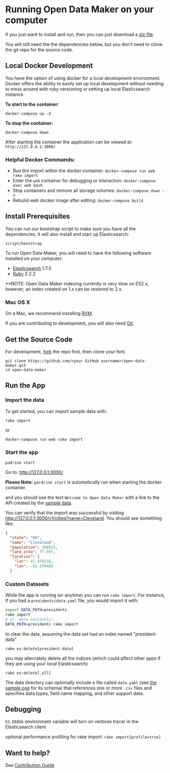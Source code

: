 # Running Open Data Maker on your computer

If you just want to install and run, then you can just download a
[zip file](https://github.com/18F/open-data-maker/archive/master.zip).

You will still need the the dependencies below, but you don't need to
clone the git repo for the source code.

## Local Docker Development

You have the option of using docker for a local development environment.  Docker offers the ability to easily
set up local development without needing to mess around with ruby versioning or setting up local Elasticsearch instance.


**To start to the container:**

```
docker-compose up -d
```

**To stop the container:**

```
docker-compose down
```

After starting the container the application can be viewed at: `http://127.0.0.1:3000/`

### Helpful Docker Commands:
  - Run the import within the docker container: `docker-compose run web rake import`
  - Enter the `web` container for debugging or interaction: `docker-compose exec web bash`
  - Stop containers and remove all storage volumes: `docker-compose down -v`
  - Rebuild web docker image after editing: `docker-compose build`

## Install Prerequisites

You can run our bootstrap script to make sure you have all the dependencies.
It will also install and start up Elasticsearch:

```
script/bootstrap
```

To run Open Data Maker, you will need to have the following software installed on your computer:
* [Elasticsearch] 1.7.3
* [Ruby] 2.2.2

**NOTE: Open Data Maker indexing currently is very slow on ES2.x, however, an index created on 1.x can be restored to 2.x.

### Mac OS X

On a Mac, we recommend installing [RVM].

If you are contributing to development, you will also need [Git].


## Get the Source Code

For development, [fork](http://help.github.com/fork-a-repo/) the repo
first, then clone your fork.

```
git clone https://github.com/<your GitHub username>/open-data-maker.git
cd open-data-maker
```

## Run the App


### Import the data

To get started, you can import sample data with:

`rake import`

or

`docker-compose run web rake import`

### Start the app

```
padrino start
```
Go to: http://127.0.0.1:3000/

**Please Note:** `pardrino start` is automatically run when starting the docker container.

and you should see the text `Welcome to Open Data Maker` with a link to
the API created by the [sample data](sample-data).  

You can verify that the import was successful by visiting
http://127.0.0.1:3000/v1/cities?name=Cleveland. You should see something like:

```json
{
  "state": "OH",
  "name": "Cleveland",
  "population": 396815,
  "land_area": 77.697,
  "location": {
    "lat": 41.478138,
    "lon": -81.679486
  }
```

### Custom Datasets

While the app is running (or anytime) you can run `rake import`. For instance, if you had a `presidents/data.yaml` file, you would import
it with:

```sh
export DATA_PATH=presidents
rake import
# or, more succintly:
DATA_PATH=presidents rake import
```

to clear the data, assuming the data set  had an index named "president-data"

```
rake es:delete[president-data]
```

you may alternately delete all the indices (which could affect other apps if
they are using your local Elasticsearch)

```
rake es:delete[_all]
```

The data directory can optionally include a file called `data.yaml` (see [the sample one](sample-data/data.yaml) for its schema) that references one or more `.csv` files and specifies data types,
field name mapping, and other support data.


## Debugging

`ES_DEBUG` environment variable will turn on verbose tracer in the Elasticsearch client

optional performance profiling for rake import: `rake import[profile=true]`


## Want to help?

See [Contribution Guide](CONTRIBUTING.md)

[Elasticsearch]: https://www.elastic.co/products/elasticsearch
[Homebrew]: http://brew.sh/
[RVM]: https://github.com/wayneeseguin/rvm
[rbenv]: https://github.com/sstephenson/rbenv
[Ruby]: https://www.ruby-lang.org/en/
[Git]: https://git-scm.com/



